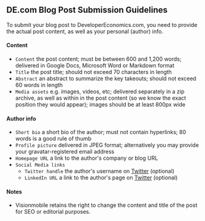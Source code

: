 ## DE.com Blog Post Submission Guidelines

To submit your blog post to DeveloperEconomics.com, you need to provide the actual post content, as well as your personal (author) info.

#### Content

* `Content` the post content; must be between 600 and 1,200 words; delivered in Google Docs, Microsoft Word or Markdown format
* `Title` the post title; should not exceed 70 characters in length
* `Abstract` an abstract to summarize the key takeouts; should not exceed 60 words in length
* `Media assets` e.g. images, videos, etc; delivered separately in a zip archive, as well as within in the post content (so we know the exact position they would appear); images should be at least 800px wide

#### Author info

* `Short bio` a short bio of the author; must not contain hyperlinks; 80 words is a good rule of thumb
* `Profile picture` delivered in JPEG format; alternatively you may provide your gravatar-registered email address
* `Homepage URL` a link to the author's company or blog URL
* `Social Media links`
  * `Twitter handle` the author's username on [Twitter](https://twitter.com/) (optional)
  * `LinkedIn URL` a link to the author's page on [Twitter](https://twitter.com/) (optional)

#### Notes

* Visionmobile retains the right to change the content and title of the post for SEO or editorial purposes.
